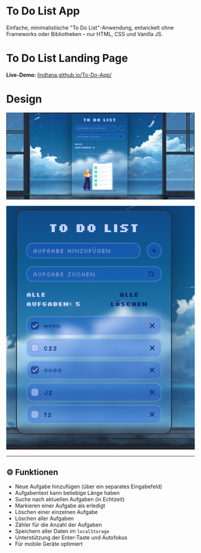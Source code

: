 # To Do List App

Einfache, minimalistische "To Do List"-Anwendung, entwickelt ohne Frameworks oder Bibliotheken – nur HTML, CSS und Vanilla JS.


# To Do List Landing Page

**Live-Demo:** [lindtana.github.io/To-Do-App/](https://lindtana.github.io/To-Do-App/)


# Design

![Screenshot 1](https://github.com/LindtAna/To-Do-App/blob/main/todo1.png)


![Screenshot 2](https://github.com/LindtAna/To-Do-App/blob/main/todo2.png)

---

## ⚙️ Funktionen

- Neue Aufgabe hinzufügen (über ein separates Eingabefeld)  
- Aufgabentext kann beliebige Länge haben  
- Suche nach aktuellen Aufgaben (in Echtzeit)  
- Markieren einer Aufgabe als erledigt  
- Löschen einer einzelnen Aufgabe  
- Löschen aller Aufgaben  
- Zähler für die Anzahl der Aufgaben  
- Speichern aller Daten im `localStorage`  
- Unterstützung der Enter-Taste und Autofokus  
- Für mobile Geräte optimiert  

